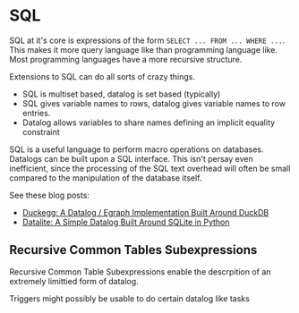 # SQL

SQL at it's core is expressions of the form `SELECT ... FROM ... WHERE ...`. This makes it more query language like than programming language like. Most programming languages have a more recursive structure.


Extensions to SQL can do all sorts of crazy things.



- SQL is multiset based, datalog is set based (typically)
- SQL gives variable names to rows, datalog gives variable names to row entries.
- Datalog allows variables to share names defining an implicit equality constraint

SQL is a useful language to perform macro operations on databases. Datalogs can be built upon a SQL interface. This isn't persay even inefficient, since the processing of the SQL text overhead will often be small compared to the manipulation of the database itself.

See these blog posts:
- [Duckegg: A Datalog / Egraph Implementation Built Around DuckDB](https://www.philipzucker.com/duckegg-post/)
- [Datalite: A Simple Datalog Built Around SQLite in Python](https://www.philipzucker.com/datalite/)

## Recursive Common Tables Subexpressions

Recursive Common Table Subexpressions enable the descrpition of an extremely limittied form of datalog.


Triggers might possibly be usable to do certain datalog like tasks